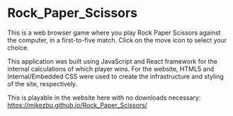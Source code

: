 # Rock_Paper_Scissors

This is a web browser game where you play Rock Paper Scissors against the computer, in a first-to-five match. Click on the move icon to select your choice.

This application was built using JavaScript and React framework for the internal calculations of which player wins. For the website, HTML5 and Internal/Embedded CSS  were used to create the infrastructure and styling of the site, respectively.

This is playable in the website here with no downloads necessary: https://mikezbu.github.io/Rock_Paper_Scissors/
